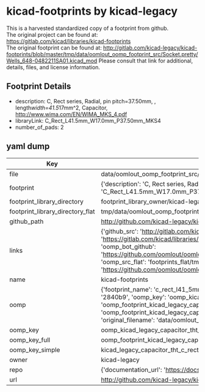 # kicad-footprints by kicad-legacy  
This is a harvested standardized copy of a footprint from github.  
The original project can be found at:  
https://gitlab.com/kicad/libraries/kicad-footprints  
The original footprint can be found at:
http://gitlab.com/kicad-legacy/kicad-footprints/blob/master/tmp/data/oomlout_oomp_footprint_src/Socket.pretty/Wells_648-0482211SA01.kicad_mod
Please consult that link for additional, details, files, and license information.  
## Footprint Details
* description: C, Rect series, Radial, pin pitch=37.50mm, , length*width=41.5*17mm^2, Capacitor, http://www.wima.com/EN/WIMA_MKS_4.pdf  
* libraryLink: C_Rect_L41.5mm_W17.0mm_P37.50mm_MKS4  
* number_of_pads: 2  
## yaml dump  
| Key | Value |  
| --- | --- |  
| file | data/oomlout_oomp_footprint_src/kicad-footprints/Capacitor_THT.pretty/C_Rect_L41.5mm_W17.0mm_P37.50mm_MKS4.kicad_mod |  
| footprint | {'description': 'C, Rect series, Radial, pin pitch=37.50mm, , length*width=41.5*17mm^2, Capacitor, http://www.wima.com/EN/WIMA_MKS_4.pdf', 'libraryLink': 'C_Rect_L41.5mm_W17.0mm_P37.50mm_MKS4', 'number_of_pads': 2} |  
| footprint_library_directory | footprint_library_owner/kicad-legacy_kicad-footprints |  
| footprint_library_directory_flat | tmp/data/oomlout_oomp_footprint_src/footprints_flat/kicad_legacy_capacitor_tht_c_rect_l41_5mm_w17_0mm_p37_50mm_mks4/working |  
| github_path | http://github.com/kicad-legacy/kicad-footprints/blob/master/tmp/data/oomlout_oomp_footprint_src/Capacitor_THT.pretty/C_Rect_L41.5mm_W17.0mm_P37.50mm_MKS4.kicad_mod |  
| links | {'github_src': 'http://gitlab.com/kicad-legacy/kicad-footprints/blob/master/tmp/data/oomlout_oomp_footprint_src/Socket.pretty/Wells_648-0482211SA01.kicad_mod', 'github_src_repo': 'https://gitlab.com/kicad/libraries/kicad-footprints', 'oomp_bot': 'tmp/data/oomlout_oomp_footprint_src/footprints/kicad_legacy_capacitor_tht_c_rect_l41_5mm_w17_0mm_p37_50mm_mks4/working', 'oomp_bot_github': 'https://github.com/oomlout/oomlout_oomp_footprint_bot/tree/main/tmp/data/oomlout_oomp_footprint_src/footprints/kicad_legacy_capacitor_tht_c_rect_l41_5mm_w17_0mm_p37_50mm_mks4/working', 'oomp_src_flat': 'footprints_flat/tmp/data/oomlout_oomp_footprint_src/footprints_flat/kicad_legacy_capacitor_tht_c_rect_l41_5mm_w17_0mm_p37_50mm_mks4/working', 'oomp_src_flat_github': 'https://github.com/oomlout/oomlout_oomp_footprint_src/tree/main/tmp/data/oomlout_oomp_footprint_src/footprints_flat/kicad_legacy_capacitor_tht_c_rect_l41_5mm_w17_0mm_p37_50mm_mks4/working'} |  
| name | kicad-footprints |  
| oomp | {'footprint_name': 'c_rect_l41_5mm_w17_0mm_p37_50mm_mks4', 'library_name': 'capacitor_tht', 'md5': '2840b9aa5a807fdfef4cf21cc5c29eec', 'md5_10': '2840b9aa5a', 'md5_5': '2840b', 'md5_6': '2840b9', 'oomp_key': 'oomp_kicad_legacy_capacitor_tht_c_rect_l41_5mm_w17_0mm_p37_50mm_mks4', 'oomp_key_extra': 'oomp_footprint_kicad_legacy_capacitor_tht_c_rect_l41_5mm_w17_0mm_p37_50mm_mks4', 'oomp_key_full': 'oomp_footprint_kicad_legacy_capacitor_tht_c_rect_l41_5mm_w17_0mm_p37_50mm_mks4_2840b9', 'oomp_key_simple': 'kicad_legacy_capacitor_tht_c_rect_l41_5mm_w17_0mm_p37_50mm_mks4', 'original_filename': 'data/oomlout_oomp_footprint_src/kicad-footprints/Capacitor_THT.pretty/C_Rect_L41.5mm_W17.0mm_P37.50mm_MKS4.kicad_mod', 'owner_name': 'kicad_legacy'} |  
| oomp_key | oomp_kicad_legacy_capacitor_tht_c_rect_l41_5mm_w17_0mm_p37_50mm_mks4 |  
| oomp_key_full | oomp_footprint_kicad_legacy_capacitor_tht_c_rect_l41_5mm_w17_0mm_p37_50mm_mks4 |  
| oomp_key_simple | kicad_legacy_capacitor_tht_c_rect_l41_5mm_w17_0mm_p37_50mm_mks4 |  
| owner | kicad-legacy |  
| repo | {'documentation_url': 'https://docs.github.com/rest/repos/repos#get-a-repository', 'message': 'Not Found'} |  
| url | http://github.com/kicad-legacy/kicad-footprints |  

